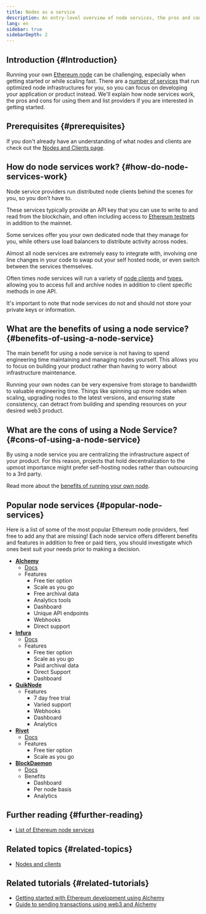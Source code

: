 ```yaml
---
title: Nodes as a service
description: An entry-level overview of node services, the pros and cons, and popular providers.
lang: en
sidebar: true
sidebarDepth: 2
---
```


## Introduction {#Introduction}

Running your own [Ethereum node](/developers/docs/nodes-and-clients/#what-are-nodes-and-clients) can be challenging, especially when getting started or while scaling fast. There are a [number of services](#popular-node-services) that run optimized node infrastructures for you, so you can focus on developing your application or product instead. We'll explain how node services work, the pros and cons for using them and list providers if you are interested in getting started. 

## Prerequisites {#prerequisites}
If you don't already have an understanding of what nodes and clients are check out the [Nodes and Clients page](/developers/docs/nodes-and-clients/).

## How do node services work? {#how-do-node-services-work}

Node service providers run distributed node clients behind the scenes for you, so you don't have to.

These services typically provide an API key that you can use to write to and read from the blockchain, and often including access to [Ethereum testnets](/developers/docs/networks) in addition to the mainnet.

Some services offer you your own dedicated node that they manage for you, while others use load balancers to distribute activity across nodes.

Almost all node services are extremely easy to integrate with, involving one line changes in your code to swap out your self hosted node, or even switch between the services themselves.

Often times node services will run a variety of [node clients](/developers/docs/nodes-and-clients/#clients) and [types](/developers/docs/nodes-and-clients/#node-types), allowing you to access full and archive nodes in addition to client specific methods in one API.

It's important to note that node services do not and should not store your private keys or information.

## What are the benefits of using a node service? {#benefits-of-using-a-node-service}

The main benefit for using a node service is not having to spend engineering time maintaining and managing nodes yourself. This allows you to focus on building your product rather than having to worry about infrastructure maintenance.

Running your own nodes can be very expensive from storage to bandwidth to valuable engineering time. Things like spinning up more nodes when scaling, upgrading nodes to the latest versions, and ensuring state consistency, can detract from building and spending resources on your desired web3 product.

## What are the cons of using a Node Service? {#cons-of-using-a-node-service}

By using a node service you are centralizing the infrastructure aspect of your product. For this reason, projects that hold decentralization to the upmost importance might prefer self-hosting nodes rather than outsourcing to a 3rd party.

Read more about the [benefits of running your own node](/developers/docs/nodes-and-clients/#benefits-to-you).

## Popular node services {#popular-node-services}

Here is a list of some of the most popular Ethereum node providers, feel free to add any that are missing! Each node service offers different benefits and features in addition to free or paid tiers, you should investigate which ones best suit your needs prior to making a decision.

- [**Alchemy**](https://alchemyapi.io/)
    - [Docs](https://docs.alchemyapi.io/)
    - Features
        - Free tier option 
        - Scale as you go
        - Free archival data
        - Analytics tools
        - Dashboard
        - Unique API endpoints
        - Webhooks
        - Direct support 
- [**Infura**](https://infura.io/)
    - [Docs](https://infura.io/docs)
    - Features 
        - Free tier option 
        - Scale as you go
        - Paid archival data
        - Direct Support 
        - Dashboard 
- [**QuikNode**](https://www.quiknode.io/)
    - Features
        - 7 day free trial 
        - Varied support 
        - Webhooks
        - Dashboard 
        - Analytics 
- [**Rivet**](https://rivet.cloud/)  
    - [Docs](https://rivet.readthedocs.io/en/latest/)
    - Features
        - Free tier option 
        - Scale as you go 
- [**BlockDaemon**](https://blockdaemon.com/)
    - [Docs](https://ubiquity.docs.blockdaemon.com/)
    - Benefits
        - Dashboard 
        - Per node basis
        - Analytics 

## Further reading {#further-reading}

- [List of Ethereum node services](https://ethereumnodes.com/)

## Related topics {#related-topics}

- [Nodes and clients](/developers/docs/nodes-and-clients/#what-are-nodes-and-clients) 

## Related tutorials {#related-tutorials}

- [Getting started with Ethereum development using Alchemy](/developers/tutorials/sending-transactions-using-web3-and-alchemy/)
- [Guide to sending transactions using web3 and Alchemy](/developers/tutorials/getting-started-with-ethereum-development-using-alchemy/)
